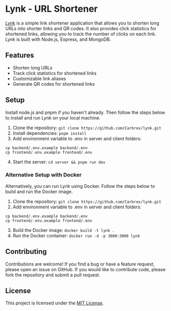 # Lynk - URL Shortener
[Lynk](https://lynk-cx.onrender.com/) is a simple link shortener application that allows you to shorten long URLs into shorter links and QR codes. It also provides click statistics for shortened links, allowing you to track the number of clicks on each link. Lynk is built with Node.js, Express, and MongoDB. 

## Features
- Shorten long URLs
- Track click statistics for shortened links
- Customizable link aliases
- Generate QR codes for shortened links

## Setup
Install node.js and pnpm if you haven't already. Then follow the steps below to install and run Lynk on your local machine.
1. Clone the repository: `git clone https://github.com/Carbrex/lynk.git`
2. Install dependencies: `pnpm install`
3. Add environment variable to .env in server and client folders:
```
cp backend/.env.example backend/.env
cp frontend/.env.example frontend/.env
```
4. Start the server: `cd server && pnpm run dev`

### Alternative Setup with Docker
Alternatively, you can run Lynk using Docker. Follow the steps below to build and run the Docker image.
1. Clone the repository: `git clone https://github.com/Carbrex/lynk.git`
2. Add environment variable to .env in server and client folders:
```
cp backend/.env.example backend/.env
cp frontend/.env.example frontend/.env
```
3. Build the Docker image: `docker build -t lynk .`
4. Run the Docker container: `docker run -d -p 3000:3000 lynk`

## Contributing
Contributions are welcome! If you find a bug or have a feature request, please open an issue on GitHub. If you would like to contribute code, please fork the repository and submit a pull request.

## License
This project is licensed under the [MIT License](LICENSE).

